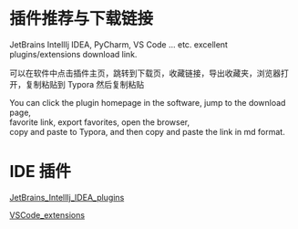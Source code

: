 # 插件推荐与下载链接

JetBrains IntellIj IDEA, PyCharm, VS Code ... etc. excellent plugins/extensions download link.

可以在软件中点击插件主页，跳转到下载页，收藏链接，导出收藏夹，浏览器打开，复制粘贴到 Typora 然后复制粘贴

You can click the plugin homepage in the software, jump to the download page,\
favorite link, export favorites, open the browser,\
copy and paste to Typora, and then copy and paste the link in md format.

# IDE 插件

[JetBrains_IntellIj_IDEA_plugins](JetBrains_IntellIj_IDEA_plugins.md)

[VSCode_extensions](VSCode_extensions.md)
